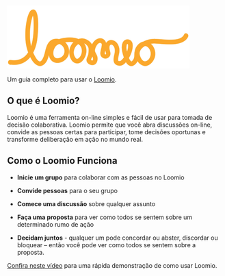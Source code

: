 ![Loomio Logo](logo.png)

Um guia completo para usar o [Loomio](https://loomio.org/).
 
## O que é Loomio?
 
Loomio é uma ferramenta on-line simples e fácil de usar para tomada de decisão colaborativa. Loomio permite que você abra discussões on-line, convide as pessoas certas para participar, tome decisões oportunas e transforme deliberação em ação no mundo real.
 
## Como o Loomio Funciona
 
* **Inicie um grupo** para colaborar com as pessoas no Loomio
 
* **Convide pessoas** para o seu grupo
 
* **Comece uma discussão** sobre qualquer assunto
 
* **Faça uma proposta** para ver como todos se sentem sobre um determinado rumo de ação
 
* **Decidam juntos** - qualquer um pode concordar ou abster, discordar ou bloquear – então você pode ver como todos se sentem sobre a proposta.
 
 
[Confira neste vídeo](https://www.youtube.com/watch?v=pF-wpXo8Rdw) para uma rápida demonstração de como usar Loomio.
